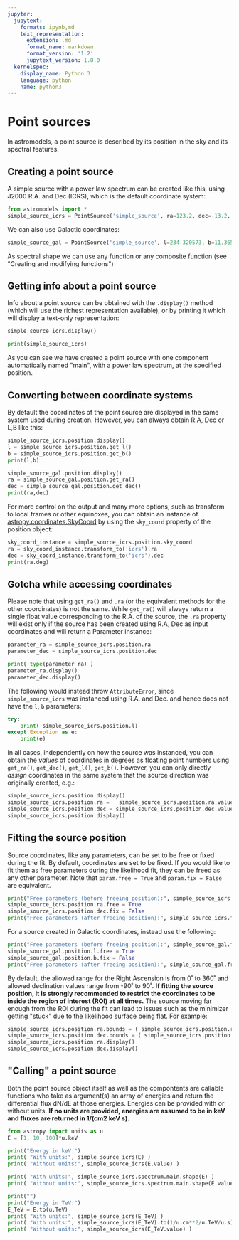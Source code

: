 ```yaml
---
jupyter:
  jupytext:
    formats: ipynb,md
    text_representation:
      extension: .md
      format_name: markdown
      format_version: '1.2'
      jupytext_version: 1.8.0
  kernelspec:
    display_name: Python 3
    language: python
    name: python3
---
```


<!-- #region -->
# Point sources #

In astromodels, a point source is described by its position in the sky
and its spectral features.


## Creating a point source

A simple source with a power law spectrum can be created like this, using J2000 R.A. and Dec (ICRS), which is the default coordinate system:
<!-- #endregion -->

```python
from astromodels import *
simple_source_icrs = PointSource('simple_source', ra=123.2, dec=-13.2, spectral_shape=Powerlaw())
```

We can also use Galactic coordinates:

```python
simple_source_gal = PointSource('simple_source', l=234.320573, b=11.365142, spectral_shape=Powerlaw())
```

As spectral shape we can use any function or any composite function (see
"Creating and modifying functions")


## Getting info about a point source

Info about a point source can be obtained with the
`.display()` method (which will use the richest representation available),
or by printing it which will display a text-only representation:


```python
simple_source_icrs.display()
```

```python
print(simple_source_icrs)
```

As you can see we have created a point source with one component automatically named "main", with a power law spectrum, at the
specified position.


## Converting between coordinate systems

By default the coordinates of the point source are displayed in the same
system used during creation. However, you can always obtain R.A, Dec or
L,B like this:

```python
simple_source_icrs.position.display()
l = simple_source_icrs.position.get_l()
b = simple_source_icrs.position.get_b()
print(l,b)

simple_source_gal.position.display()
ra = simple_source_gal.position.get_ra()
dec = simple_source_gal.position.get_dec()
print(ra,dec)
```

For more control on the output and many more options, such as transform
to local frames or other equinoxes, you can obtain an instance of
[astropy.coordinates.SkyCoord](http://docs.astropy.org/en/stable/api/astropy.coordinates.SkyCoord.html) by using the `sky_coord` property of the
position object:

```python
sky_coord_instance = simple_source_icrs.position.sky_coord
ra = sky_coord_instance.transform_to('icrs').ra
dec = sky_coord_instance.transform_to('icrs').dec
print(ra.deg)
```

## Gotcha while accessing coordinates

Please note that using `get_ra()` and `.ra` (or the equivalent methods for
the other coordinates) is not the same. While `get_ra()` will always
return a single float value corresponding to the R.A. of the source, the
`.ra` property will exist only if the source has been created using R.A,
Dec as input coordinates and will return a Parameter instance:

```python
parameter_ra = simple_source_icrs.position.ra
parameter_dec = simple_source_icrs.position.dec

print( type(parameter_ra) )
parameter_ra.display()
parameter_dec.display()
```

The following would instead throw `AttributeError`, since `simple_source_icrs` was instanced using R.A. and Dec. and hence does not have the `l`, `b` parameters:

```python
try:
    print( simple_source_icrs.position.l)
except Exception as e:
    print(e)
```

In all cases, independently on how the source was instanced, you can obtain the *values* of coordinates in degrees
as  floating point numbers using `get_ra()`, `get_dec()`, `get_l()`, `get_b()`. However, you can only directly *assign* coordinates in the same system that the source direction was originally created, e.g.:


```python
simple_source_icrs.position.display()
simple_source_icrs.position.ra =   simple_source_icrs.position.ra.value + 1.0
simple_source_icrs.position.dec = simple_source_icrs.position.dec.value - 1.0
simple_source_icrs.position.display()
```

## Fitting the source position

Source coordinates, like any parameters, can be set to be free or fixed during the fit. By default, coordinates are set to be fixed. If you would like to fit them as free parameters during the likelihood fit, they can be freed as any other parameter. Note that `param.free = True` and `param.fix = False` are equivalent. 

```python
print("Free parameters (before freeing position):", simple_source_icrs.free_parameters.keys())
simple_source_icrs.position.ra.free = True
simple_source_icrs.position.dec.fix = False
print("Free parameters (after freeing position):", simple_source_icrs.free_parameters.keys())

```

For a source created in Galactic coordinates, instead use the following:

```python
print("Free parameters (before freeing position):", simple_source_gal.free_parameters.keys())
simple_source_gal.position.l.free = True
simple_source_gal.position.b.fix = False
print("Free parameters (after freeing position):", simple_source_gal.free_parameters.keys())

```

By default, the allowed range for the Right Ascension is from 0˚ to 360˚ and allowed declination values range from -90˚ to 90˚. **If fitting the source position, it is strongly recommended to restrict the coordinates to be inside the region of interest (ROI) at all times.** The source moving far enough from the ROI during the fit can lead to issues such as the minimizer getting "stuck" due to the likelihood surface being flat. For example:

```python
simple_source_icrs.position.ra.bounds = ( simple_source_icrs.position.ra.value - 5.0, simple_source_icrs.position.ra.value + 5.0 )
simple_source_icrs.position.dec.bounds = ( simple_source_icrs.position.dec.value - 5.0, simple_source_icrs.position.dec.value + 5.0 )
simple_source_icrs.position.ra.display()
simple_source_icrs.position.dec.display()

```

## "Calling" a point source

Both the point source object itself as well as the compontents are callable functions who take as argument(s) an array of energies and return the differential flux dN/dE at those energies. Energies can be provided with or without units. **If no units are provided, energies are assumed to be in keV and fluxes are returned in 1/(cm2 keV s).**

```python
from astropy import units as u
E = [1, 10, 100]*u.keV

print("Energy in keV:")
print( "With units:", simple_source_icrs(E) )
print( "Without units:", simple_source_icrs(E.value) )

print( "With units:", simple_source_icrs.spectrum.main.shape(E) )
print( "Without units:", simple_source_icrs.spectrum.main.shape(E.value) )

print("")
print("Energy in TeV:")
E_TeV = E.to(u.TeV)
print( "With units:", simple_source_icrs(E_TeV) )
print( "With units:", simple_source_icrs(E_TeV).to(1/u.cm**2/u.TeV/u.s) )
print( "Without units:", simple_source_icrs(E_TeV.value) )



```

```python

```
